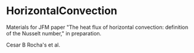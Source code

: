 # HorizontalConvection
Materials for JFM paper "The heat flux of horizontal convection: definition of the Nusselt number," in preparation.

Cesar B Rocha's et al.
